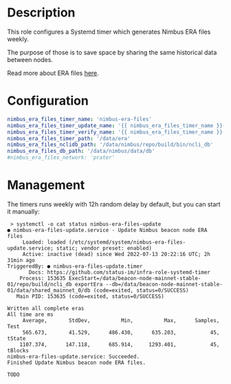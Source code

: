# Description

This role configures a Systemd timer which generates Nimbus ERA files weekly.

The purpose of those is to save space by sharing the same historical data between nodes.

Read more about ERA files [here](https://github.com/status-im/nimbus-eth2/blob/unstable/docs/e2store.md#era-files).

# Configuration

```yaml
nimbus_era_files_timer_name: 'nimbus-era-files'
nimbus_era_files_timer_update_name: '{{ nimbus_era_files_timer_name }}-update'
nimbus_era_files_timer_verify_name: '{{ nimbus_era_files_timer_name }}-verify'
nimbus_era_files_timer_path: '/data/era'
nimbus_era_files_nclidb_path: '/data/nimbus/repo/build/bin/ncli_db'
nimbus_era_files_db_path: '/data/nimbus/data/db'
#nimbus_era_files_network: 'prater'
```

# Management

The timers runs weekly with 12h random delay by default, but you can start it manually:
```
 > systemctl -o cat status nimbus-era-files-update
● nimbus-era-files-update.service - Update Nimbus beacon node ERA files
     Loaded: loaded (/etc/systemd/system/nimbus-era-files-update.service; static; vendor preset: enabled)
     Active: inactive (dead) since Wed 2022-07-13 20:22:16 UTC; 2h 31min ago
TriggeredBy: ● nimbus-era-files-update.timer
       Docs: https://github.com/status-im/infra-role-systemd-timer
    Process: 153635 ExecStart=/data/beacon-node-mainnet-stable-01/repo/build/ncli_db exportEra --db=/data/beacon-node-mainnet-stable-01/data/shared_mainnet_0/db (code=exited, status=0/SUCCESS)
   Main PID: 153635 (code=exited, status=0/SUCCESS)

Written all complete eras
All time are ms
     Average,       StdDev,          Min,          Max,      Samples,         Test
     565.673,       41.529,      486.430,      635.203,           45, tState
    1107.374,      147.118,      685.914,     1293.401,           45, tBlocks
nimbus-era-files-update.service: Succeeded.
Finished Update Nimbus beacon node ERA files.
```
```
TODO
```
